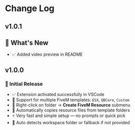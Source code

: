 # Change Log

## v1.0.1
## 📢 What's New

- ✅ Added video preview in README

## v1.0.0
### 🎉 Initial Release

- ✅ Extension activated successfully in VSCode
- 🧩 Support for multiple FiveM templates: `ESX`, `QBCore`, `Custom`
- 📁 Right-click on folder → **Create FiveM Resource** submenu
- 📂 Automatically copies resource files from template folders
- ⚡ Very fast and simple setup — no prompts or quick pick
- 🧠 Auto detects workspace folder or fallback if not provided